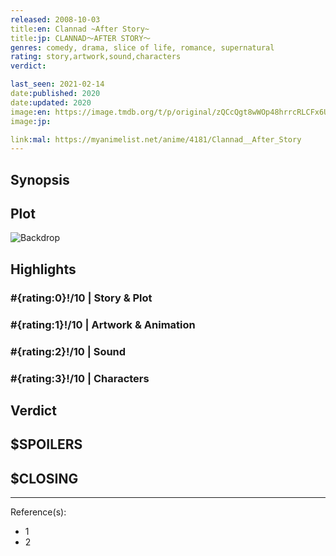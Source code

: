 ```yaml
---
released: 2008-10-03
title:en: Clannad ~After Story~
title:jp: CLANNAD〜AFTER STORY〜
genres: comedy, drama, slice of life, romance, supernatural
rating: story,artwork,sound,characters
verdict:

last_seen: 2021-02-14
date:published: 2020
date:updated: 2020
image:en: https://image.tmdb.org/t/p/original/zQCcQgt8wWOp48hrrcRLCFx6UKn.jpg
image:jp:

link:mal: https://myanimelist.net/anime/4181/Clannad__After_Story
---
```


## Synopsis

## Plot

![Backdrop]()

## Highlights

### #{rating:0}!/10 | Story & Plot

### #{rating:1}!/10 | Artwork & Animation

### #{rating:2}!/10 | Sound

### #{rating:3}!/10 | Characters

## Verdict

## $SPOILERS

## $CLOSING

---
Reference(s):

- 1
- 2
